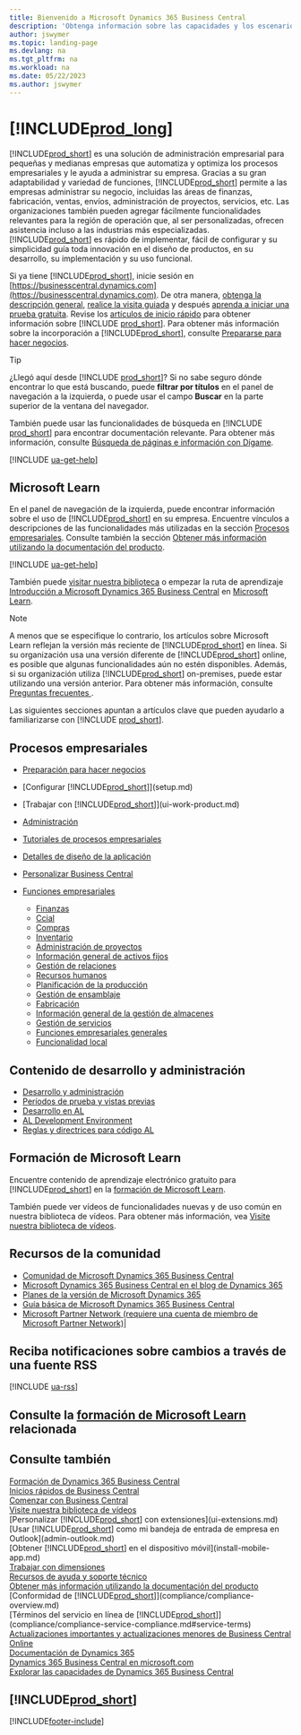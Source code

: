 ```yaml
---
title: Bienvenido a Microsoft Dynamics 365 Business Central
description: 'Obtenga información sobre las capacidades y los escenarios de trabajo en Business Central que ayuda a las empresas a administrar sus negocios, incluidas las finanzas, la fabricación, las ventas, el envío, la gestión de proyectos, los servicios y más.'
author: jswymer
ms.topic: landing-page
ms.devlang: na
ms.tgt_pltfrm: na
ms.workload: na
ms.date: 05/22/2023
ms.author: jswymer
---
```

# <a name="welcome-to-"></a><a name="welcome-to-"></a>[!INCLUDE[prod_long](includes/prod_long.md)]

[!INCLUDE[prod_short](includes/prod_short.md)] es una solución de administración empresarial para pequeñas y medianas empresas que automatiza y optimiza los procesos empresariales y le ayuda a administrar su empresa. Gracias a su gran adaptabilidad y variedad de funciones, [!INCLUDE[prod_short](includes/prod_short.md)] permite a las empresas administrar su negocio, incluidas las áreas de finanzas, fabricación, ventas, envíos, administración de proyectos, servicios, etc. Las organizaciones también pueden agregar fácilmente funcionalidades relevantes para la región de operación que, al ser personalizadas, ofrecen asistencia incluso a las industrias más especializadas. [!INCLUDE[prod_short](includes/prod_short.md)] es rápido de implementar, fácil de configurar y su simplicidad guía toda innovación en el diseño de productos, en su desarrollo, su implementación y su uso funcional.  

Si ya tiene [!INCLUDE[prod_short](includes/prod_short.md)], inicie sesión en [https://businesscentral.dynamics.com](https://businesscentral.dynamics.com). De otra manera, [obtenga la descripción general](https://dynamics.microsoft.com/business-central/overview/), [realice la visita guiada](https://dynamics.microsoft.com/en-us/guidedtour/dynamics/business-central/1/1) y después [aprenda a iniciar una prueba gratuita](trial-signup.md). Revise los [artículos de inicio rápido](quick-start-business-central.md) para obtener información sobre [!INCLUDE [prod_short](includes/prod_short.md)]. Para obtener más información sobre la incorporación a [!INCLUDE[prod_short](includes/prod_short.md)], consulte [Prepararse para hacer negocios](ui-get-ready-business.md).  

> [!TIP]
> ¿Llegó aquí desde [!INCLUDE [prod_short](includes/prod_short.md)]? Si no sabe seguro dónde encontrar lo que está buscando, puede **filtrar por títulos** en el panel de navegación a la izquierda, o puede usar el campo **Buscar** en la parte superior de la ventana del navegador.  
>
> También puede usar las funcionalidades de búsqueda en [!INCLUDE [prod_short](includes/prod_short.md)] para encontrar documentación relevante. Para obtener más información, consulte [Búsqueda de páginas e información con Dígame](ui-search.md).

[!INCLUDE [ua-get-help](includes/ua-get-help.md)]

## <a name="microsoft-learn"></a><a name="microsoft-learn"></a>Microsoft Learn

En el panel de navegación de la izquierda, puede encontrar información sobre el uso de [!INCLUDE[prod_short](includes/prod_short.md)] en su empresa. Encuentre vínculos a descripciones de las funcionalidades más utilizadas en la sección [Procesos empresariales](#business-processes). Consulte también la sección [Obtener más información utilizando la documentación del producto](product-help-and-support.md#learn-more-using-the-product-documentation).

[!INCLUDE [ua-get-help](includes/ua-get-help.md)]

También puede [visitar nuestra biblioteca](across-videos.md) o empezar la ruta de aprendizaje [Introducción a Microsoft Dynamics 365 Business Central](/training/paths/get-started-dynamics-365-business-central/) en [Microsoft Learn](/training/dynamics365/business-central?WT.mc_id=dyn365bc_landingpage-docs).  

> [!NOTE]
> A menos que se especifique lo contrario, los artículos sobre Microsoft Learn reflejan la versión más reciente de [!INCLUDE[prod_short](includes/prod_short.md)] en línea. Si su organización usa una versión diferente de [!INCLUDE[prod_short](includes/prod_short.md)] online, es posible que algunas funcionalidades aún no estén disponibles. Además, si su organización utiliza [!INCLUDE[prod_short](includes/prod_short.md)] on-premises, puede estar utilizando una versión anterior. Para obtener más información, consulte [Preguntas frecuentes ](across-faq.yml).

Las siguientes secciones apuntan a artículos clave que pueden ayudarlo a familiarizarse con [!INCLUDE [prod_short](includes/prod_short.md)].  

## <a name="business-processes"></a><a name="business-processes"></a>Procesos empresariales

- [Preparación para hacer negocios](ui-get-ready-business.md)
- [Configurar [!INCLUDE[prod_short](includes/prod_short.md)]](setup.md)
- [Trabajar con [!INCLUDE[prod_short](includes/prod_short.md)]](ui-work-product.md)
- [Administración](admin-setup-and-administration.md)
- [Tutoriales de procesos empresariales](walkthrough-business-process-walkthroughs.md)
- [Detalles de diseño de la aplicación](design-details-application-design.md)
- [Personalizar Business Central](ui-customizing-overview.md)
- [Funciones empresariales](across-business-functionality.md)

  - [Finanzas](finance.md)
  - [Ccial](sales-manage-sales.md)
  - [Compras](purchasing-manage-purchasing.md)
  - [Inventario](inventory-manage-inventory.md)
  - [Administración de proyectos](projects-manage-projects.md)
  - [Información general de activos fijos](fa-manage.md)
  - [Gestión de relaciones](marketing-relationship-management.md)
  - [Recursos humanos](hr-manage-human-resources.md)
  - [Planificación de la producción](production-planning.md)
  - [Gestión de ensamblaje](assembly-assemble-items.md)
  - [Fabricación](production-manage-manufacturing.md)
  - [Información general de la gestión de almacenes](design-details-warehouse-management.md)  
  - [Gestión de servicios](service-service.md)
  - [Funciones empresariales generales](ui-across-business-areas.md)
  - [Funcionalidad local](about-localization.md)

## <a name="development-and-administration-content"></a><a name="development-and-administration-content"></a>Contenido de desarrollo y administración

- [Desarrollo y administración](/dynamics365/business-central/dev-itpro/index)
- [Períodos de prueba y vistas previas](/dynamics365/business-central/dev-itpro/administration/trials-subscriptions)  
- [Desarrollo en AL](/dynamics365/business-central/dev-itpro/developer/devenv-dev-overview)
- [AL Development Environment](/dynamics365/business-central/dev-itpro/developer/devenv-reference-overview)
- [Reglas y directrices para código AL](/dynamics365/business-central/dev-itpro/compliance/apptest-overview)

## <a name="microsoft-learn-training"></a><a name="microsoft-learn-training"></a>Formación de Microsoft Learn

Encuentre contenido de aprendizaje electrónico gratuito para [!INCLUDE[prod_short](includes/prod_short.md)] en la [formación de Microsoft Learn](/training/dynamics365/business-central?WT.mc_id=dyn365bc_landingpage-docs).

También puede ver vídeos de funcionalidades nuevas y de uso común en nuestra biblioteca de vídeos. Para obtener más información, vea [Visite nuestra biblioteca de vídeos](across-videos.md).  

## <a name="community-resources"></a><a name="community-resources"></a>Recursos de la comunidad

- [Comunidad de Microsoft Dynamics 365 Business Central](https://community.dynamics.com/business)
- [Microsoft Dynamics 365 Business Central en el blog de Dynamics 365](https://cloudblogs.microsoft.com/dynamics365/it/product/business-central/)
- [Planes de la versión de Microsoft Dynamics 365](/dynamics365/release-plans/)
- [Guía básica de Microsoft Dynamics 365 Business Central](https://dynamics.microsoft.com/roadmap/business-central/)
- [Microsoft Partner Network \(requiere una cuenta de miembro de Microsoft Partner Network\)](https://mspartner.microsoft.com/en/us/windows/index.aspx)|  

## <a name="get-notified-about-changes-through-an-rss-feed"></a><a name="get-notified-about-changes-through-an-rss-feed"></a>Reciba notificaciones sobre cambios a través de una fuente RSS

[!INCLUDE [ua-rss](includes/ua-rss.md)]  

## <a name="see-related-microsoft-learn-training"></a><a name="see-related-microsoft-learn-training"></a>Consulte la [formación de Microsoft Learn](/training/dynamics365/business-central?WT.mc_id=dyn365bc_landingpage-docs) relacionada

## <a name="see-also"></a><a name="see-also"></a>Consulte también

[Formación de Dynamics 365 Business Central](/training/dynamics365/business-central?WT.mc_id=dyn365bc_landingpage-docs)  
[Inicios rápidos de Business Central](quick-start-business-central.md)  
[Comenzar con Business Central](ui-get-ready-business.md)  
[Visite nuestra biblioteca de vídeos](across-videos.md)  
[Personalizar [!INCLUDE[prod_short](includes/prod_short.md)] con extensiones](ui-extensions.md)  
[Usar [!INCLUDE[prod_short](includes/prod_short.md)] como mi bandeja de entrada de empresa en Outlook](admin-outlook.md)  
[Obtener [!INCLUDE[prod_short](includes/prod_short.md)] en el dispositivo móvil](install-mobile-app.md)  
[Trabajar con dimensiones](finance-dimensions.md)  
[Recursos de ayuda y soporte técnico](product-help-and-support.md)  
[Obtener más información utilizando la documentación del producto](product-help-and-support.md#learn-more-using-the-product-documentation)  
[Conformidad de [!INCLUDE[prod_short](includes/prod_short.md)]](compliance/compliance-overview.md)  
[Términos del servicio en línea de [!INCLUDE[prod_short](includes/prod_short.md)]](compliance/compliance-service-compliance.md#service-terms)  
[Actualizaciones importantes y actualizaciones menores de Business Central Online](/dynamics365/business-central/dev-itpro/administration/update-rollout-timeline)  
[Documentación de Dynamics 365](/dynamics365/)  
[Dynamics 365 Business Central en microsoft.com](https://dynamics.microsoft.com/business-central/overview/)  
[Explorar las capacidades de Dynamics 365 Business Central](https://dynamics.microsoft.com/business-central/capabilities/)  

## [!INCLUDE[prod_short](includes/free_trial_md.md)]

[!INCLUDE[footer-include](includes/footer-banner.md)]
